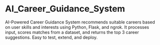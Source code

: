 # AI_Career_Guidance_System
AI-Powered Career Guidance System recommends suitable careers based on user skills and interests using Python, Flask, and ngrok. It processes input, scores matches from a dataset, and returns the top 3 career suggestions. Easy to test, extend, and deploy.
